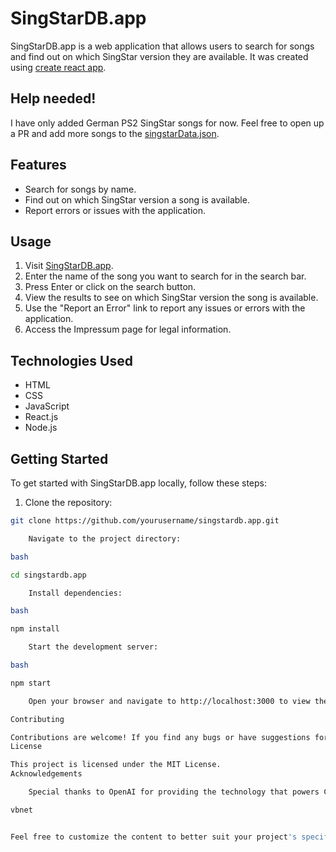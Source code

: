 # SingStarDB.app

SingStarDB.app is a web application that allows users to search for songs and find out on which SingStar version they are available. 
It was created using [create react app](https://create-react-app.dev/).

## Help needed!
I have only added German PS2 SingStar songs for now. 
Feel free to open up a PR and add more songs to the [singstarData.json](https://github.com/Stockenberger/singstardb.app/blob/f09923a6b3e419cafc6475be6feefd84ac7b226a/src/singstarData.json).

## Features

- Search for songs by name.
- Find out on which SingStar version a song is available.
- Report errors or issues with the application.

## Usage

1. Visit [SingStarDB.app](https://singstardb.app).
2. Enter the name of the song you want to search for in the search bar.
3. Press Enter or click on the search button.
4. View the results to see on which SingStar version the song is available.
5. Use the "Report an Error" link to report any issues or errors with the application.
6. Access the Impressum page for legal information.

## Technologies Used

- HTML
- CSS
- JavaScript
- React.js
- Node.js

## Getting Started

To get started with SingStarDB.app locally, follow these steps:

1. Clone the repository:

```bash
git clone https://github.com/yourusername/singstardb.app.git

    Navigate to the project directory:

bash

cd singstardb.app

    Install dependencies:

bash

npm install

    Start the development server:

bash

npm start

    Open your browser and navigate to http://localhost:3000 to view the application.

Contributing

Contributions are welcome! If you find any bugs or have suggestions for improvements, please open an issue or submit a pull request.
License

This project is licensed under the MIT License.
Acknowledgements

    Special thanks to OpenAI for providing the technology that powers ChatGPT, the AI assistant used in developing this project.

vbnet


Feel free to customize the content to better suit your project's specif